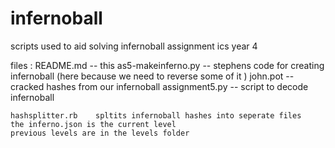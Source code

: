 # infernoball
scripts used to aid solving infernoball assignment ics year 4


files : 
	README.md  -- this 
	as5-makeinferno.py -- stephens code for creating infernoball (here because we need to reverse some of it )
	john.pot  --  cracked hashes from our infernoball
	assignment5.py   --  script to decode infernoball


	hashsplitter.rb    spltits infernoball hashes into seperate files
	the inferno.json is the current level
	previous levels are in the levels folder



	
	
